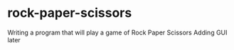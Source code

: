 # rock-paper-scissors
Writing a program that will play a game of Rock Paper Scissors
Adding GUI later